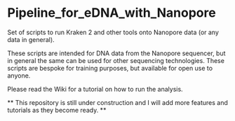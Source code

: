 # Pipeline_for_eDNA_with_Nanopore
 Set of scripts to run Kraken 2 and other tools onto Nanopore data (or any data in general). 

These scripts are intended for DNA data from the Nanopore sequencer, but in general the same can be used for other sequencing technologies. These scripts are bespoke for training purposes, but available for open use to anyone.

Please read the Wiki for a tutorial on how to run the analysis.

** This repository is still under construction and I will add more features and tutorials as they become ready. ** 

